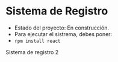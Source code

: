 <h1> Sistema de Registro   </h1>

- Estado del proyecto:  En construcción.
- Para ejecutar el sistrema, debes poner:
- ``` rpm install react ``` 


Sistema de registro 2 
